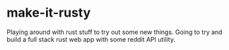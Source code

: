 # make-it-rusty
Playing around with rust stuff to try out some new things. Going to try and build a full stack rust web app with some reddit API utility. 

